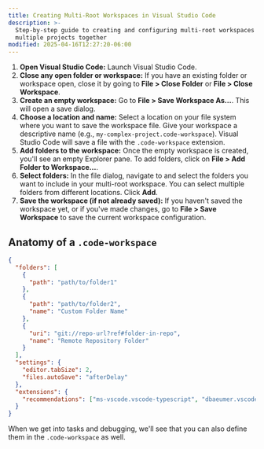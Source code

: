 ```yaml
---
title: Creating Multi-Root Workspaces in Visual Studio Code
description: >-
  Step-by-step guide to creating and configuring multi-root workspaces to manage
  multiple projects together
modified: 2025-04-16T12:27:20-06:00
---
```


1. **Open Visual Studio Code:** Launch Visual Studio Code.
2. **Close any open folder or workspace:** If you have an existing folder or workspace open, close it by going to **File > Close Folder** or **File > Close Workspace**.
3. **Create an empty workspace:** Go to **File > Save Workspace As…**. This will open a save dialog.
4. **Choose a location and name:** Select a location on your file system where you want to save the workspace file. Give your workspace a descriptive name (e.g., `my-complex-project.code-workspace`). Visual Studio Code will save a file with the `.code-workspace` extension.
5. **Add folders to the workspace:** Once the empty workspace is created, you'll see an empty Explorer pane. To add folders, click on **File > Add Folder to Workspace…**.
6. **Select folders:** In the file dialog, navigate to and select the folders you want to include in your multi-root workspace. You can select multiple folders from different locations. Click **Add**.
7. **Save the workspace (if not already saved):** If you haven't saved the workspace yet, or if you've made changes, go to **File > Save Workspace** to save the current workspace configuration.

## Anatomy of a `.code-workspace`

```json
{
  "folders": [
    {
      "path": "path/to/folder1"
    },
    {
      "path": "path/to/folder2",
      "name": "Custom Folder Name"
    },
    {
      "uri": "git://repo-url?ref#folder-in-repo",
      "name": "Remote Repository Folder"
    }
  ],
  "settings": {
    "editor.tabSize": 2,
    "files.autoSave": "afterDelay"
  },
  "extensions": {
    "recommendations": ["ms-vscode.vscode-typescript", "dbaeumer.vscode-eslint"]
  }
}
```

When we get into tasks and debugging, we'll see that you can also define them in the `.code-workspace` as well.
